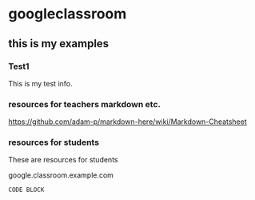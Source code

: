 # googleclassroom
## this is my examples

### Test1
This is my test info. 


### resources for teachers markdown etc. 
https://github.com/adam-p/markdown-here/wiki/Markdown-Cheatsheet

### resources for students
These are resources for students 

google.classroom.example.com

```
CODE BLOCK
```
